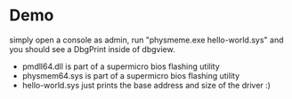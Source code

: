 # Demo

simply open a console as admin, run "physmeme.exe hello-world.sys" and you should see a DbgPrint inside of dbgview. 

- pmdll64.dll is part of a supermicro bios flashing utility
- physmem64.sys is part of a supermicro bios flashing utility
- hello-world.sys just prints the base address and size of the driver :)